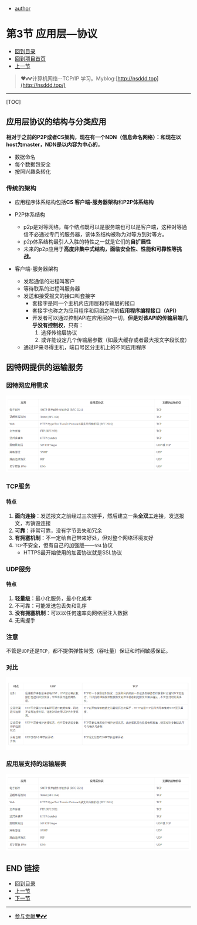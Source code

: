 + [author](https://github.com/3293172751)

# 第3节 应用层—协议

+ [回到目录](../README.md)
+ [回到项目首页](../../README.md)
+ [上一节](2.md)
> ❤️💕💕计算机网络--TCP/IP 学习。Myblog:[http://nsddd.top](http://nsddd.top/)
---
[TOC]

## 应用层协议的结构与分类应用

**相对于之前的P2P或者CS架构，现在有一个NDN（信息命名网络）：和现在以host为master，NDN是以内容为中心的，**

+ 数据命名
+ 每个数据包安全
+ 按照兴趣条转化



### 传统的架构

+ 应用程序体系结构包括**CS 客户端-服务器架构**和**P2P体系结构**



+ P2P体系结构

  + p2p是对等网络，每个结点既可以是服务端也可以是客户端，这种对等通信不必通过专门的服务器，该体系结构被称为对等方到对等方。
  + p2p体系结构最引人入胜的特性之一就是它们的**自扩展性**
  + 未来的p2p应用于**高度非集中式结构，面临安全性、性能和可靠性等挑战。**

  

+ 客户端-服务器架构

  * 发起通信的进程叫客户
  * 等待联系的进程叫服务器
  * 发送和接受报文的接口叫套接字
    * 套接字是同一个主机内应用层和传输层的接口
    * 套接字也称之为应用程序和网络之间的**应用程序编程接口（API）**
    * 开发者可以通过控制API在应用层的一切，**但是对该API的传输层端几乎没有控制权**，只有：
      1. 选择传输层协议
      2. 或许能设定几个传输层参数（如最大缓存或者最大报文字段长度）
  * 通过IP来寻得主机，端口号区分主机上的不同应用程序

  

## 因特网提供的运输服务

### 因特网应用需求

![应用层协议对应的运输协议.png](assets/DAMru4a3Gi2l1kQ.png)

### TCP服务

#### 特点

1. **面向连接**：发送报文之前经过三次握手，然后建立一条**全双工**连接，发送报文，再销毁连接
2. **可靠**：非常可靠，没有字节丢失和冗余
3. **有拥塞机制**：不一定给自己带来好处，但对整个网络环境友好
4. `TCP`不安全，但有自己的加强版——`SSL`协议
   + HTTPS最开始使用的加密协议就是SSL协议

### UDP服务

#### 特点

1. **轻量级**：最小化服务，最小化成本
2. 不可靠：可能发送包丢失和乱序
3. **没有拥塞机制**：可以以任何速率向网络层注入数据
4. 无需握手

### 注意

不管是`UDP`还是`TCP`，都不提供弹性带宽（吞吐量）保证和时间敏感保证。

### 对比

![TCP与UDP.png](assets/5biwYHgt64S1sNo.png)

### 应用层支持的运输层表

![应用层协议对应的运输协议.png](assets/DAMru4a3Gi2l1kQ.png)







## END 链接
+ [回到目录](../README.md)
+ [上一节](2.md)
+ [下一节](4.md)
---
+ [参与贡献❤️💕💕](https://github.com/3293172751/CS_COURSE/blob/master/Git/git-contributor.md)
